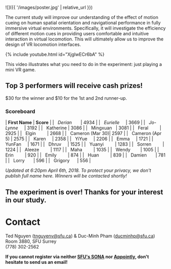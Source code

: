 ![]({{ '/images/poster.jpg' | relative_url }})

The current study will improve our understanding of the effect of motion cueing on human spatial orientation and navigational performance in fully immersive virtual environments. Specifically, it will investigate the efficiency of different motion cues in providing users comfortable and intuitive interaction in virtual locomotion. This will ultimately allow us to improve the design of VR locomotion interfaces.

{% include youtube.html id="XjglwECr6bA" %}

This video illustrates what you need to do in the experiment: just playing a mini VR game.

## Top 3 performers will receive cash prizes!
$30 for the winner and $10 for the 1st and 2nd runner-up.

### Scoreboard

| **First Name**    | **Score**      |
|   *Derian*        | 4934           |
|   *Eurielle*      | 3669           |
|   *Jo-Lynne*      | 3192           |
|   Katherine       | 3086           |
|   Mingxuan        | 3081           |
|   Feral           | 2925           |
|   Elgin           | 2668           |
|   Cameron (Mar 30)| 2597           |
|   Cameron (Apr 5) | 2575           |
|   Karen           | 2358           |
|   YiYue           | 2206           |
|   Emma            | 1721           |
|   YunFan          | 1671           |
|   Dhruv           | 1525           |
|   Yuanyi          | 1283           |
|   Sorren          | 1224           |
|   Aleeze          | 1117           |
|   Maha            | 1035           |
|   Wendy           | 1005           |
|   Erin            | 920            |
|   Emily           | 874            |
|   Huan            | 839            |
|   Damien          | 781            |
|   Lorry           | 596            |
|   Grigory         | 556            |

*Updated at 6:20pm April 6th, 2018. To protect your privacy, we don't publish full name here. Winners will be contacted shortly!*

## The experiment is over! Thanks for your interest in our study.

# Contact

Ted Nguyen (tnguyenv@sfu.ca) & Duc-Minh Pham (ducminhp@sfu.ca)  
Room 3880, SFU Surrey  
(778) 302-2562

**If you cannot register via neither [SFU's SONA](https://sfu-siat.sona-systems.com/default.aspx?p_return_experiment_id=86) nor [Appointly](https://appoint.ly/s/tnguyenv/navisearch), don't hesitate to send us an email!**

<!-- ### Displays
- Desktop (2D)
- HTC Vive (3D VR)
- HTC Vive +

### Locomotion Interfaces
- Joystick (2/3 DOFs)
- HTC Vive Controller Touchpad
- NaviChair
- Swivel Chair

### Interactions
- Handfree
- Keyboard
- Wand Controller

{% include youtube.html id="xBp-ZTYbRzA" %}

This is an example of a participant using *NaviChair* to control their locotion with *HMD-on* and using *Wand Cotroller* to collect balls. Note that this video is playing at 2x speed.

---

## Publications

- Nguyen-Vo, T., Riecke, B. E., & Stuerzlinger, W. (2017). _Moving in a box: Improving spatial orientation in virtual reality using simulated reference frames_. In 2017 IEEE Symposium on 3D User Interfaces (3DUI) (pp. 207–208). [https://doi.org/10.1109/3DUI.2017.7893344](https://doi.org/10.1109/3DUI.2017.7893344)
- Nguyen-Vo, T., Riecke, B. E., & Stuerzlinger, W. (2017). _Investigating the Effect of Simulated Reference Frames on Spatial Orientation in Virtual Reality_. In Second International Workshop on Models and Representations in Spatial Cognition (pp. 36). ([workshop booklet](http://www.uni-tuebingen.de/index.php?eID=tx_nawsecuredl&u=0&g=0&t=1502914173&hash=9c16dc9221a246df82a2f41a58155fb44a296136&file=fileadmin/Uni_Tuebingen/Fakultaeten/Biologie/Institut_für_Neurobiologie/Kognitive_Neurowissenschaft/Workshop_Spatial_Cognition/MRCS_Booklet_add.on.pdf) and [poster](http://ispace.iat.sfu.ca/wp-content/plugins/zotpress/lib/request/rss.file.php?api_user_id=37904&download=6Z46CP97))
- Riecke, B. E., Bodenheimer, B., McNamara, T. P., Williams, B., Peng, P., & Feuereissen, D. (2010). _Do we need to walk for effective virtual reality navigation? physical rotations alone may suffice_. In Spatial Cognition VII (pp. 234–247). Springer. [https://doi.org/10.1007/978-3-642-14749-4_21](https://doi.org/10.1007/978-3-642-14749-4_21) -->
